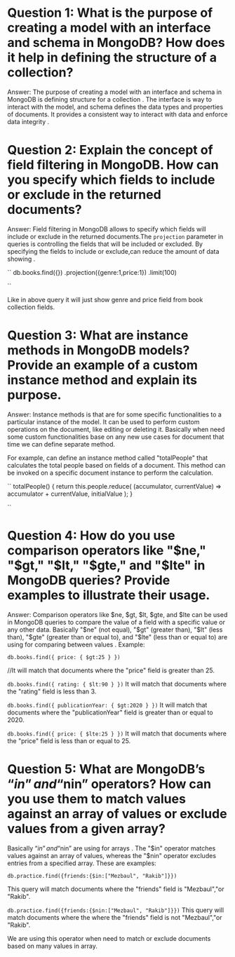 # Question 1: What is the purpose of creating a model with an interface and schema in MongoDB? How does it help in defining the structure of a collection?

Answer: The purpose of creating a model with an interface and schema in MongoDB is defining structure for a collection .
The interface is way to interact with the model, and schema defines the data types and properties of documents.
It provides a consistent way to interact with data and enforce data integrity .

# Question 2: Explain the concept of field filtering in MongoDB. How can you specify which fields to include or exclude in the returned documents?

Answer: Field filtering in MongoDB allows to specify which fields will include or exclude in the returned documents.The `projection` parameter in queries is controlling the fields that will be included or excluded. By specifying the fields to include or exclude,can reduce the amount of data showing .

``
db.books.find({})
.projection({genre:1,price:1})
.limit(100)

``

Like in above query it will just show genre and price field from book collection fields.

# Question 3: What are instance methods in MongoDB models? Provide an example of a custom instance method and explain its purpose.

Answer:
Instance methods is that are for some specific functionalities to a particular instance of the model. It can be used to perform custom operations on the document, like editing or deleting it.
Basically when need some custom functionalities base on any new use cases for document that time we can define separate method.

For example, can define an instance method called "totalPeople" that calculates the total people based on fields of a document. This method can be invoked on a specific document instance to perform the calculation.

``
totalPeople() {
return this.people.reduce(
(accumulator, currentValue) => accumulator + currentValue,
initialValue
);
}

``

# Question 4: How do you use comparison operators like "$ne," "$gt," "$lt," "$gte," and "$lte" in MongoDB queries? Provide examples to illustrate their usage.

Answer:
Comparison operators like $ne, $gt, $lt, $gte, and $lte can be used in MongoDB queries to compare the value of a field with a specific value or any other data. Basically "$ne" (not equal), "$gt" (greater than), "$lt" (less than), "$gte" (greater than or equal to), and "$lte" (less than or equal to) are using for comparing between values .
Example:

`db.books.find({ price: { $gt:25 } })`

//It will match that documents where the "price" field is greater than 25.

`db.books.find({ rating: { $lt:90 } })`
It will match that documents where the "rating" field is less than 3.

`db.books.find({ publicationYear: { $gt:2020 } })`
It will match that documents where the "publicationYear" field is greater than or equal to 2020.

`db.books.find({ price: { $lte:25 } })`
It will match that documents where the "price" field is less than or equal to 25.

# Question 5: What are MongoDB’s “$in” and “$nin” operators? How can you use them to match values against an array of values or exclude values from a given array?

Basically “$in” and “$nin” are using for arrays . The "$in" operator matches values against an array of values, whereas the "$nin" operator excludes entries from a specified array. These are examples:

`db.practice.find({friends:{$in:["Mezbaul", "Rakib"]}})`

This query will match documents where the "friends" field is "Mezbaul","or "Rakib".

`db.practice.find({friends:{$nin:["Mezbaul", "Rakib"]}})`
This query will match documents where the where the "friends" field is not "Mezbaul","or "Rakib".

We are using this operator when need to match or exclude documents based on many values in array.


